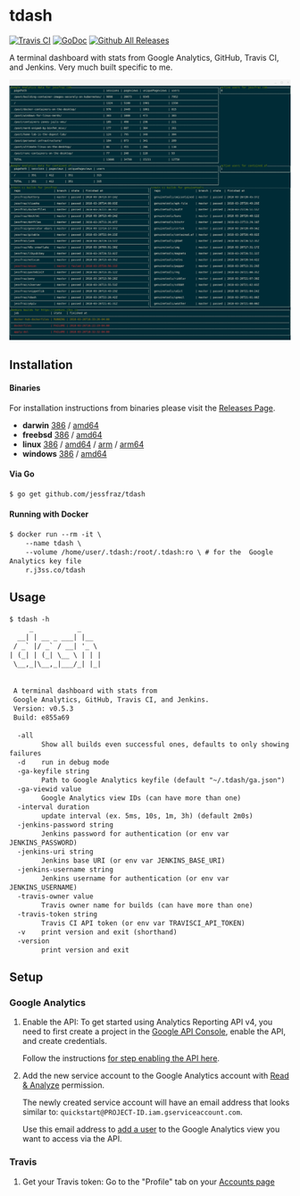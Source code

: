 # tdash

[![Travis CI](https://img.shields.io/travis/jessfraz/tdash.svg?style=for-the-badge)](https://travis-ci.org/jessfraz/tdash)
[![GoDoc](https://img.shields.io/badge/godoc-reference-5272B4.svg?style=for-the-badge)](https://godoc.org/github.com/jessfraz/tdash)
[![Github All Releases](https://img.shields.io/github/downloads/jessfraz/tdash/total.svg?style=for-the-badge)](https://github.com/jessfraz/tdash/releases)

A terminal dashboard with stats from Google Analytics, GitHub, Travis CI, and Jenkins. Very much built specific to me.

![term.png](term.png)

## Installation

#### Binaries

For installation instructions from binaries please visit the [Releases Page](https://github.com/jessfraz/tdash/releases).

- **darwin** [386](https://github.com/jessfraz/tdash/releases/download/v0.5.3/tdash-darwin-386) / [amd64](https://github.com/jessfraz/tdash/releases/download/v0.5.3/tdash-darwin-amd64)
- **freebsd** [386](https://github.com/jessfraz/tdash/releases/download/v0.5.3/tdash-freebsd-386) / [amd64](https://github.com/jessfraz/tdash/releases/download/v0.5.3/tdash-freebsd-amd64)
- **linux** [386](https://github.com/jessfraz/tdash/releases/download/v0.5.3/tdash-linux-386) / [amd64](https://github.com/jessfraz/tdash/releases/download/v0.5.3/tdash-linux-amd64) / [arm](https://github.com/jessfraz/tdash/releases/download/v0.5.3/tdash-linux-arm) / [arm64](https://github.com/jessfraz/tdash/releases/download/v0.5.3/tdash-linux-arm64)
- **windows** [386](https://github.com/jessfraz/tdash/releases/download/v0.5.3/tdash-windows-386) / [amd64](https://github.com/jessfraz/tdash/releases/download/v0.5.3/tdash-windows-amd64)

#### Via Go

```bash
$ go get github.com/jessfraz/tdash
```

#### Running with Docker

```console
$ docker run --rm -it \
    --name tdash \
    --volume /home/user/.tdash:/root/.tdash:ro \ # for the  Google Analytics key file
    r.j3ss.co/tdash
```

## Usage

```conosle
$ tdash -h
     _           _
  __| | __ _ ___| |__
 / _` |/ _` / __| '_ \
| (_| | (_| \__ \ | | |
 \__,_|\__,_|___/_| |_|


 A terminal dashboard with stats from
 Google Analytics, GitHub, Travis CI, and Jenkins.
 Version: v0.5.3
 Build: e855a69

  -all
        Show all builds even successful ones, defaults to only showing failures
  -d    run in debug mode
  -ga-keyfile string
        Path to Google Analytics keyfile (default "~/.tdash/ga.json")
  -ga-viewid value
        Google Analytics view IDs (can have more than one)
  -interval duration
        update interval (ex. 5ms, 10s, 1m, 3h) (default 2m0s)
  -jenkins-password string
        Jenkins password for authentication (or env var JENKINS_PASSWORD)
  -jenkins-uri string
        Jenkins base URI (or env var JENKINS_BASE_URI)
  -jenkins-username string
        Jenkins username for authentication (or env var JENKINS_USERNAME)
  -travis-owner value
        Travis owner name for builds (can have more than one)
  -travis-token string
        Travis CI API token (or env var TRAVISCI_API_TOKEN)
  -v    print version and exit (shorthand)
  -version
        print version and exit
```

## Setup

### Google Analytics

1. Enable the API: To get started using Analytics Reporting API v4, you need to 
    first create a project in the 
    [Google API Console](https://console.developers.google.com),
    enable the API, and create credentials.

    Follow the instructions 
    [for step enabling the API here](https://developers.google.com/anaytics/devguides/reporting/core/v4/quickstart/service-java).

2. Add the new service account to the Google Analytics account with 
    [Read & Analyze](https://support.google.com/analytics/answer/2884495) 
    permission.

    The newly created service account will have an email address that looks
    similar to: `quickstart@PROJECT-ID.iam.gserviceaccount.com`.

    Use this email address to 
    [add a user](https://support.google.com/analytics/answer/1009702) to the 
    Google Analytics view you want to access via the API. 

### Travis

1. Get your Travis token: Go to the "Profile" tab on your 
	[Accounts page](https://travis-ci.org/profile)
